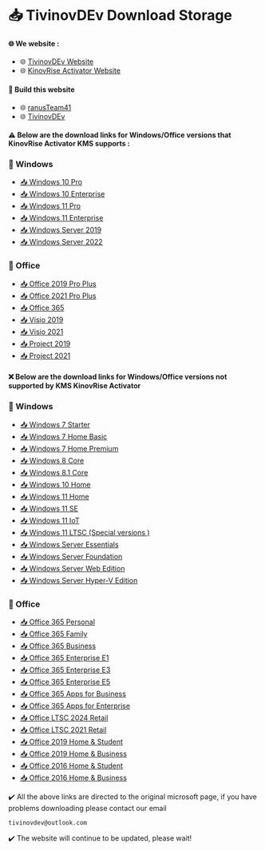 # 📥 TivinovDEv Download Storage
#### 🌐 We website : 
- 🌐 [TivinovDEv Website](https://tivinovdev.github.io)
- 🌐 [KinovRise Activator Website](https://ranusTeam41.github.io/ranusteam.github.io)
#### 🔨 Build this website
- 🌐 [ranusTeam41](https://github.com/ranusTeam41)
- 🌐 [TivinovDEv](https://github.com/TivinovDEv)
#### ⚠️ Below are the download links for Windows/Office versions that KinovRise Activator KMS supports :
### 🔗 Windows 
- [📥 Windows 10 Pro](https://software-download.microsoft.com/db/Win10_22H2_English_x64.iso)
- [📥 Windows 10 Enterprise](https://software-download.microsoft.com/db/Win10_22H2_Enterprise_x64.iso)
- [📥 Windows 11 Pro](https://software-download.microsoft.com/db/Win11_23H2_English_x64.iso)
- [📥 Windows 11 Enterprise](https://software-download.microsoft.com/db/Win11_23H2_Enterprise_x64.iso)
- [📥 Windows Server 2019](https://software-download.microsoft.com/db/Windows_Server_2019_x64.iso)
- [📥 Windows Server 2022](https://software-download.microsoft.com/db/Windows_Server_2022_x64.iso)
### 🔗 Office
- [📥 Office 2019 Pro Plus](https://software-download.microsoft.com/db/Office_2019_ProPlus_x64.iso)
- [📥 Office 2021 Pro Plus](https://software-download.microsoft.com/db/Office_2021_ProPlus_x64.iso)
- [📥 Office 365](https://software-download.microsoft.com/db/Office_365_x64.iso)
- [📥 Visio 2019](https://software-download.microsoft.com/db/Visio_2019_x64.iso)
- [📥 Visio 2021](https://software-download.microsoft.com/db/Visio_2021_x64.iso)
- [📥 Project 2019](https://software-download.microsoft.com/db/Project_2019_x64.iso)
- [📥 Project 2021](https://software-download.microsoft.com/db/Project_2021_x64.iso)
#### ❌ Below are the download links for Windows/Office versions not supported by KMS KinovRise Activator

### 🔗 Windows 
- [📥 Windows 7 Starter](https://www.microsoft.com/en-us/software-download/windows7)
- [📥 Windows 7 Home Basic](https://www.microsoft.com/en-us/software-download/windows7)
- [📥 Windows 7 Home Premium](https://www.microsoft.com/en-us/software-download/windows7)
- [📥 Windows 8 Core](https://www.microsoft.com/en-us/software-download/windows8)
- [📥 Windows 8.1 Core](https://www.microsoft.com/en-us/software-download/windows8)
- [📥 Windows 10 Home](https://www.microsoft.com/en-us/software-download/windows10)
- [📥 Windows 11 Home](https://www.microsoft.com/en-us/software-download/windows11)
- [📥 Windows 11 SE](https://www.microsoft.com/en-us/software-download/windows11)
- [📥 Windows 11 IoT](https://www.microsoft.com/en-us/software-download/windows11)
- [📥 Windows 11 LTSC (Special versions )](https://www.microsoft.com/en-us/software-download/windows11)
- [📥 Windows Server Essentials](https://www.microsoft.com/en-us/software-download/windowsserver)
- [📥 Windows Server Foundation](https://www.microsoft.com/en-us/software-download/windowsserver)
- [📥 Windows Server Web Edition](https://www.microsoft.com/en-us/software-download/windowsserver)
- [📥 Windows Server Hyper-V Edition](https://www.microsoft.com/en-us/software-download/windowsserver)
### 🔗 Office
- [📥 Office 365 Personal](https://www.microsoft.com/en-us/microsoft-365/get-started-with-office-365)
- [📥 Office 365 Family](https://www.microsoft.com/en-us/microsoft-365/get-started-with-office-365)
- [📥 Office 365 Business](https://www.microsoft.com/en-us/microsoft-365/business)
- [📥 Office 365 Enterprise E1](https://www.microsoft.com/en-us/microsoft-365/enterprise)
- [📥 Office 365 Enterprise E3](https://www.microsoft.com/en-us/microsoft-365/enterprise)
- [📥 Office 365 Enterprise E5](https://www.microsoft.com/en-us/microsoft-365/enterprise)
- [📥 Office 365 Apps for Business](https://www.microsoft.com/en-us/microsoft-365/business)
- [📥 Office 365 Apps for Enterprise](https://www.microsoft.com/en-us/microsoft-365/enterprise)
- [📥 Office LTSC 2024 Retail](https://www.microsoft.com/en-us/microsoft-365/get-started-with-office-365)
- [📥 Office LTSC 2021 Retail](https://www.microsoft.com/en-us/microsoft-365/get-started-with-office-365)
- [📥 Office 2019 Home & Student](https://www.microsoft.com/en-us/microsoft-365/get-started-with-office-365)
- [📥 Office 2019 Home & Business](https://www.microsoft.com/en-us/microsoft-365/get-started-with-office-365)
- [📥 Office 2016 Home & Student](https://www.microsoft.com/en-us/microsoft-365/get-started-with-office-365)
- [📥 Office 2016 Home & Business](https://www.microsoft.com/en-us/microsoft-365/get-started-with-office-365)

✔️ All the above links are directed to the original microsoft page, if you have problems downloading please contact our email
``` 
tivinovdev@outlook.com
```

✔️ The website will continue to be updated, please wait!
